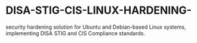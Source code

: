 # DISA-STIG-CIS-LINUX-HARDENING-
security hardening solution for Ubuntu and Debian-based Linux systems, implementing DISA STIG and CIS Compliance standards. 
